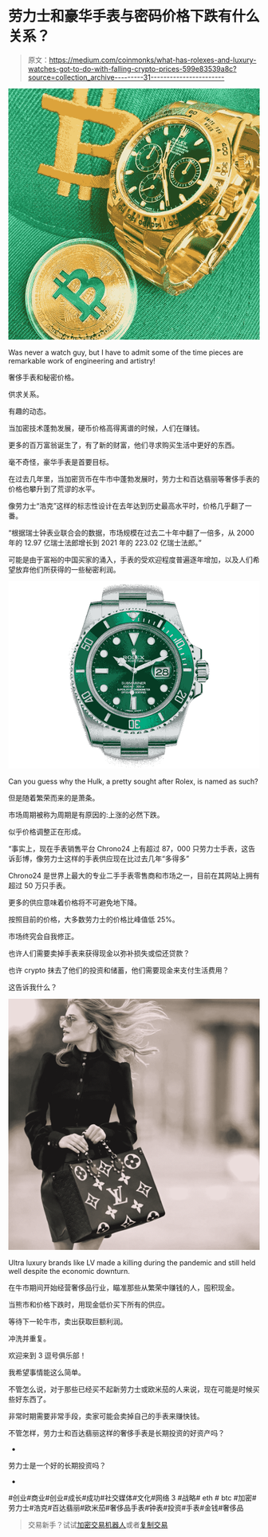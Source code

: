 # 劳力士和豪华手表与密码价格下跌有什么关系？

> 原文：<https://medium.com/coinmonks/what-has-rolexes-and-luxury-watches-got-to-do-with-falling-crypto-prices-599e83539a8c?source=collection_archive---------31----------------------->

![](img/d5e390849fb64b373799145d8f9704ca.png)

Was never a watch guy, but I have to admit some of the time pieces are remarkable work of engineering and artistry!

奢侈手表和秘密价格。

供求关系。

有趣的动态。

当加密技术蓬勃发展，硬币价格高得离谱的时候，人们在赚钱。

更多的百万富翁诞生了，有了新的财富，他们寻求购买生活中更好的东西。

毫不奇怪，豪华手表是首要目标。

在过去几年里，当加密货币在牛市中蓬勃发展时，劳力士和百达翡丽等奢侈手表的价格也攀升到了荒谬的水平。

像劳力士“浩克”这样的标志性设计在去年达到历史最高水平时，价格几乎翻了一番。

“根据瑞士钟表业联合会的数据，市场规模在过去二十年中翻了一倍多，从 2000 年的 12.97 亿瑞士法郎增长到 2021 年的 223.02 亿瑞士法郎。”

可能是由于富裕的中国买家的涌入，手表的受欢迎程度普遍逐年增加，以及人们希望放弃他们所获得的一些秘密利润。

![](img/2053f088d370bce4e05d0ec91a38d22f.png)

Can you guess why the Hulk, a pretty sought after Rolex, is named as such?

但是随着繁荣而来的是萧条。

市场周期被称为周期是有原因的:上涨的必然下跌。

似乎价格调整正在形成。

“事实上，现在手表销售平台 Chrono24 上有超过 87，000 只劳力士手表，这告诉彭博，像劳力士这样的手表供应现在比过去几年“多得多”

Chrono24 是世界上最大的专业二手手表零售商和市场之一，目前在其网站上拥有超过 50 万只手表。

更多的供应意味着价格将不可避免地下降。

按照目前的价格，大多数劳力士的价格比峰值低 25%。

市场终究会自我修正。

也许人们需要卖掉手表来获得现金以弥补损失或偿还贷款？

也许 crypto 抹去了他们的投资和储蓄，他们需要现金来支付生活费用？

这告诉我什么？

![](img/6531365b37a1ac23356028b3d6a9463b.png)

Ultra luxury brands like LV made a killing during the pandemic and still held well despite the economic downturn.

在牛市期间开始经营奢侈品行业，瞄准那些从繁荣中赚钱的人，囤积现金。

当熊市和价格下跌时，用现金低价买下所有的供应。

等待下一轮牛市，卖出获取巨额利润。

冲洗并重复。

欢迎来到 3 逗号俱乐部！

我希望事情能这么简单。

不管怎么说，对于那些已经买不起新劳力士或欧米茄的人来说，现在可能是时候买些好东西了。

非常时期需要非常手段，卖家可能会卖掉自己的手表来赚快钱。

不管怎样，劳力士和百达翡丽这样的奢侈手表是长期投资的好资产吗？

-

劳力士是一个好的长期投资吗？

-

#创业#商业#创业#成长#成功#社交媒体#文化#网络 3 #战略# eth # btc #加密#劳力士#浩克#百达翡丽#欧米茄#奢侈品手表#钟表#投资#手表#金钱#奢侈品

> 交易新手？试试[加密交易机器人](/coinmonks/crypto-trading-bot-c2ffce8acb2a)或者[复制交易](/coinmonks/top-10-crypto-copy-trading-platforms-for-beginners-d0c37c7d698c)